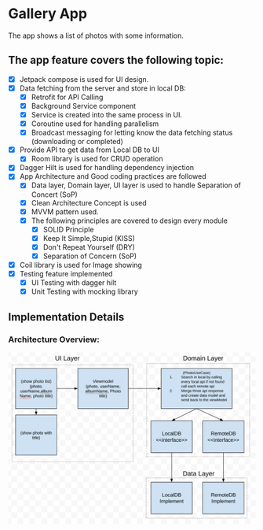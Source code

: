 # Gallery App
The app shows a list of photos with some information. 
## The app feature covers the following topic:
- [x] Jetpack compose is used for UI design.
- [x] Data fetching from the server and store in local DB:
    - [x] Retrofit for API Calling
    - [x] Background Service component
    - [x] Service is created into the same process in UI.
    - [x] Coroutine used for handling parallelism
    - [x] Broadcast messaging for letting know the data fetching status (downloading or completed)
- [x] Provide API to get data from Local DB to UI
  - [x] Room library is used for CRUD operation
- [x] Dagger Hilt is used for handling dependency injection
- [x] App Architecture and Good coding practices are followed
  - [x] Data layer, Domain layer, UI layer is used to handle Separation of Concert (SoP)
  - [x] Clean Architecture Concept is used
  - [x] MVVM pattern used.
  - [x] The following principles are covered to design every module
    - [x] SOLID Principle
    - [x] Keep It Simple,Stupid (KISS)
    - [x] Don't Repeat Yourself (DRY)
    - [x] Separation of Concern (SoP)
- [x] Coil library is used for Image showing
- [x] Testing feature implemented
  - [x] UI Testing with dagger hilt
  - [x] Unit Testing with mocking library
  
## Implementation Details
### Architecture Overview:
![img.png](img.png)

